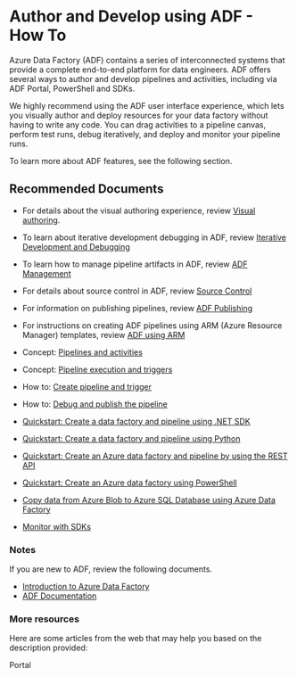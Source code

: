 <properties
  pagetitle="Author and Develop using ADF - How To"
  service="microsoft.datafactory"
  resource="factories"
  ms.author="susabat"
  selfhelptype="Apollo"
  supporttopicids="6a4051c3-db17-5396-df23-2a1ede7fd8c0"
  resourcetags=""
  productpesids="15613"
  cloudenvironments="public,fairfax,mooncake,blackforest,ussec,usnat"
  disableclouds=""
  articleid="v2-authoring-development-issues-how-to"
  ownershipid="AzureData_DataFactory" />
# Author and Develop using ADF - How To

Azure Data Factory (ADF) contains a series of interconnected systems that provide a complete end-to-end platform for data engineers.
ADF offers several ways to author and develop pipelines and activities, including via ADF Portal, PowerShell and SDKs. 

We highly recommend using the ADF user interface experience, which lets you visually author and deploy resources for your data factory without having to write any code. You can drag activities to a pipeline canvas, perform test runs, debug iteratively, and deploy and monitor your pipeline runs. 

To learn more about ADF features, see the following section.


## **Recommended Documents**

* For details about the visual authoring experience, review  [Visual authoring](https://docs.microsoft.com/azure/data-factory/author-visually).
* To learn about iterative development debugging in ADF, review [Iterative Development and Debugging](https://docs.microsoft.com/azure/data-factory/iterative-development-debugging)

* To learn how to manage pipeline artifacts in ADF, review  [ADF Management](https://docs.microsoft.com/azure/data-factory/author-management-hub)
* For details about source control in ADF, review [Source Control](https://docs.microsoft.com/azure/data-factory/source-control)
* For information on publishing pipelines, review [ADF Publishing](https://docs.microsoft.com/azure/data-factory/continuous-integration-deployment-improvements)

* For instructions on creating ADF pipelines using ARM (Azure Resource Manager) templates, review [ADF using ARM](https://docs.microsoft.com/azure/data-factory/quickstart-create-data-factory-dot-net)

- Concept: [Pipelines and activities](https://docs.microsoft.com/azure/data-factory/concepts-pipelines-activities)

- Concept: [Pipeline execution and triggers](https://docs.microsoft.com/azure/data-factory/concepts-pipeline-execution-triggers)

- How to: [Create pipeline and trigger](https://docs.microsoft.com/azure/data-factory/quickstart-create-data-factory-portal#create-a-pipeline)

- How to: [Debug and publish the pipeline](https://docs.microsoft.com/azure/data-factory/tutorial-copy-data-portal#debug-and-publish-the-pipeline)

- [Quickstart: Create a data factory and pipeline using .NET SDK](https://docs.microsoft.com/azure/data-factory/quickstart-create-data-factory-dot-net)

- [Quickstart: Create a data factory and pipeline using Python](https://docs.microsoft.com/azure/data-factory/quickstart-create-data-factory-python)

- [Quickstart: Create an Azure data factory and pipeline by using the REST API](https://docs.microsoft.com/azure/data-factory/quickstart-create-data-factory-rest-api)

- [Quickstart: Create an Azure data factory using PowerShell](https://docs.microsoft.com/azure/data-factory/quickstart-create-data-factory-powershell)

- [Copy data from Azure Blob to Azure SQL Database using Azure Data Factory](https://docs.microsoft.com/azure/data-factory/tutorial-copy-data-dot-net)

- [Monitor with SDKs](https://docs.microsoft.com/azure/data-factory/monitor-programmatically)


### **Notes**

If you are new to ADF, review the following documents.

* [Introduction to Azure Data Factory]( https://docs.microsoft.com/azure/data-factory/introduction )
* [ADF Documentation](https://docs.microsoft.com/azure/data-factory/)

### More resources
Here are some articles from the web that may help you based on the description provided:

<azureKB>
<client>Portal</client>
</azureKB>
